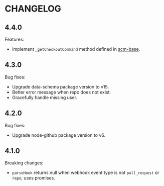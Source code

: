 # CHANGELOG

## 4.4.0

Features:
  * Implement `_getCheckoutCommand` method defined in [scm-base](https://github.com/screwdriver-cd/scm-base).

## 4.3.0

Bug fixes:
  * Upgrade data-schema package version to v15.
  * Better error message when repo does not exist.
  * Gracefully handle missing user.

## 4.2.0

Bug fixes:
  * Upgrade node-github package version to v6.

## 4.1.0

Breaking changes:
  * `parseHook` returns null when webhook event type is not `pull_request` or `repo`; uses promises.
